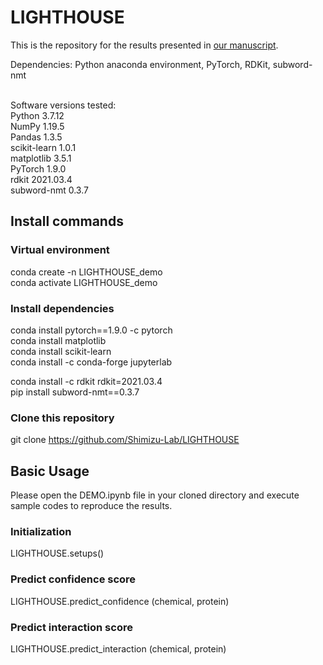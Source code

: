 # LIGHTHOUSE
This is the repository for the results presented in <a href='https://www.biorxiv.org/content/10.1101/2021.09.25.461785v1.full'>our manuscript</a>. 

Dependencies:
Python anaconda environment, PyTorch, RDKit, subword-nmt<br><br>

Software versions tested:<br>
Python 3.7.12<br>
NumPy 1.19.5<br>
Pandas 1.3.5<br>
scikit-learn 1.0.1<br>
matplotlib 3.5.1<br>
PyTorch 1.9.0<br>
rdkit 2021.03.4<br>
subword-nmt 0.3.7<br>

## Install commands
### Virtual environment
conda create -n LIGHTHOUSE_demo<br>
conda activate LIGHTHOUSE_demo
### Install dependencies
conda install pytorch==1.9.0 -c pytorch<br>
conda install matplotlib<br>
conda install scikit-learn<br>
conda install -c conda-forge jupyterlab

conda install -c rdkit rdkit=2021.03.4<br>
pip install subword-nmt==0.3.7
### Clone this repository
git clone https://github.com/Shimizu-Lab/LIGHTHOUSE
## Basic Usage
Please open the DEMO.ipynb file in your cloned directory and execute sample codes to reproduce the results.
### Initialization
LIGHTHOUSE.setups()
### Predict confidence score
LIGHTHOUSE.predict_confidence (chemical, protein)
### Predict interaction score
LIGHTHOUSE.predict_interaction (chemical, protein)
